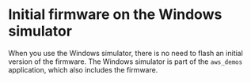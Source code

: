 # Initial firmware on the Windows simulator<a name="burn-initial-firmware-windows"></a>

When you use the Windows simulator, there is no need to flash an initial version of the firmware\. The Windows simulator is part of the `aws_demos` application, which also includes the firmware\. 